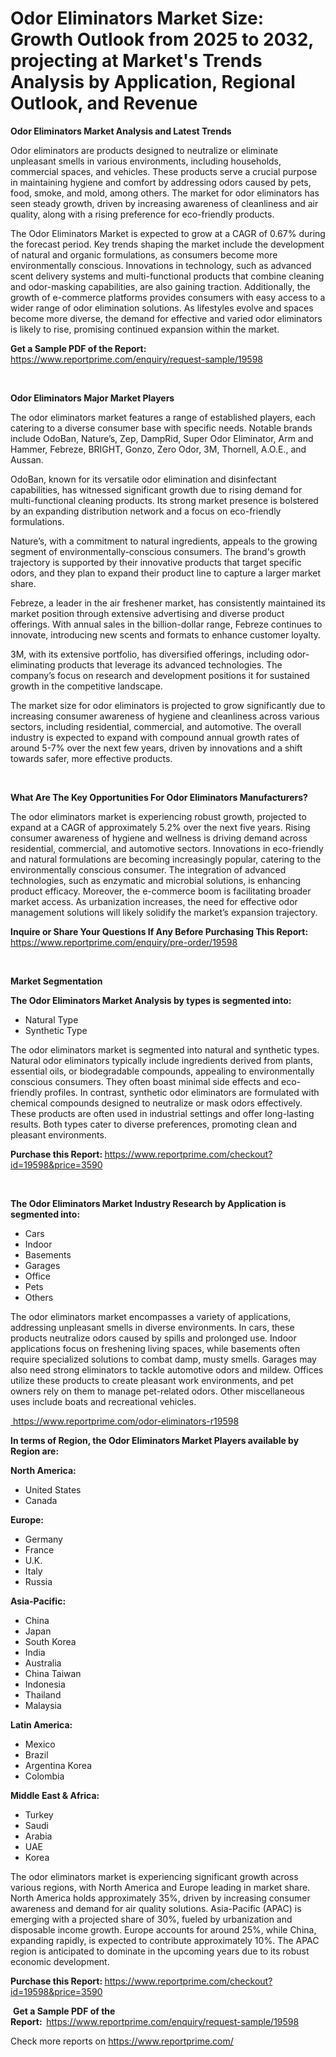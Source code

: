 <p><h1>Odor Eliminators Market Size: Growth Outlook from 2025 to 2032, projecting at Market's Trends Analysis by Application, Regional Outlook, and Revenue</h1></p><p><strong>Odor Eliminators Market Analysis and Latest Trends</strong></p>
<p><p>Odor eliminators are products designed to neutralize or eliminate unpleasant smells in various environments, including households, commercial spaces, and vehicles. These products serve a crucial purpose in maintaining hygiene and comfort by addressing odors caused by pets, food, smoke, and mold, among others. The market for odor eliminators has seen steady growth, driven by increasing awareness of cleanliness and air quality, along with a rising preference for eco-friendly products.</p><p>The Odor Eliminators Market is expected to grow at a CAGR of 0.67% during the forecast period. Key trends shaping the market include the development of natural and organic formulations, as consumers become more environmentally conscious. Innovations in technology, such as advanced scent delivery systems and multi-functional products that combine cleaning and odor-masking capabilities, are also gaining traction. Additionally, the growth of e-commerce platforms provides consumers with easy access to a wider range of odor elimination solutions. As lifestyles evolve and spaces become more diverse, the demand for effective and varied odor eliminators is likely to rise, promising continued expansion within the market.</p></p>
<p><strong>Get a Sample PDF of the Report:&nbsp;</strong> <a href="https://www.reportprime.com/enquiry/request-sample/19598?utm_campaign=2634&utm_medium=2&utm_source=Github&utm_content=ia&utm_term=20032025&utm_id=odor-eliminators">https://www.reportprime.com/enquiry/request-sample/19598</a></p>
<p>&nbsp;</p>
<p><strong>Odor Eliminators Major Market Players</strong></p>
<p><p>The odor eliminators market features a range of established players, each catering to a diverse consumer base with specific needs. Notable brands include OdoBan, Nature’s, Zep, DampRid, Super Odor Eliminator, Arm and Hammer, Febreze, BRIGHT, Gonzo, Zero Odor, 3M, Thornell, A.O.E., and Aussan.</p><p>OdoBan, known for its versatile odor elimination and disinfectant capabilities, has witnessed significant growth due to rising demand for multi-functional cleaning products. Its strong market presence is bolstered by an expanding distribution network and a focus on eco-friendly formulations.</p><p>Nature’s, with a commitment to natural ingredients, appeals to the growing segment of environmentally-conscious consumers. The brand's growth trajectory is supported by their innovative products that target specific odors, and they plan to expand their product line to capture a larger market share.</p><p>Febreze, a leader in the air freshener market, has consistently maintained its market position through extensive advertising and diverse product offerings. With annual sales in the billion-dollar range, Febreze continues to innovate, introducing new scents and formats to enhance customer loyalty.</p><p>3M, with its extensive portfolio, has diversified offerings, including odor-eliminating products that leverage its advanced technologies. The company’s focus on research and development positions it for sustained growth in the competitive landscape.</p><p>The market size for odor eliminators is projected to grow significantly due to increasing consumer awareness of hygiene and cleanliness across various sectors, including residential, commercial, and automotive. The overall industry is expected to expand with compound annual growth rates of around 5-7% over the next few years, driven by innovations and a shift towards safer, more effective products.</p></p>
<p>&nbsp;</p>
<p><strong>What Are The Key Opportunities For Odor Eliminators Manufacturers?</strong></p>
<p><p>The odor eliminators market is experiencing robust growth, projected to expand at a CAGR of approximately 5.2% over the next five years. Rising consumer awareness of hygiene and wellness is driving demand across residential, commercial, and automotive sectors. Innovations in eco-friendly and natural formulations are becoming increasingly popular, catering to the environmentally conscious consumer. The integration of advanced technologies, such as enzymatic and microbial solutions, is enhancing product efficacy. Moreover, the e-commerce boom is facilitating broader market access. As urbanization increases, the need for effective odor management solutions will likely solidify the market’s expansion trajectory.</p></p>
<p><strong>Inquire or Share Your Questions If Any Before Purchasing This Report:</strong> <a href="https://www.reportprime.com/enquiry/pre-order/19598?utm_campaign=2634&utm_medium=2&utm_source=Github&utm_content=ia&utm_term=20032025&utm_id=odor-eliminators">https://www.reportprime.com/enquiry/pre-order/19598</a></p>
<p>&nbsp;</p>
<p><strong>Market Segmentation</strong></p>
<p><strong>The Odor Eliminators Market Analysis by types is segmented into:</strong></p>
<p><ul><li>Natural Type</li><li>Synthetic Type</li></ul></p>
<p><p>The odor eliminators market is segmented into natural and synthetic types. Natural odor eliminators typically include ingredients derived from plants, essential oils, or biodegradable compounds, appealing to environmentally conscious consumers. They often boast minimal side effects and eco-friendly profiles. In contrast, synthetic odor eliminators are formulated with chemical compounds designed to neutralize or mask odors effectively. These products are often used in industrial settings and offer long-lasting results. Both types cater to diverse preferences, promoting clean and pleasant environments.</p></p>
<p><strong>Purchase this Report:&nbsp;</strong><a href="https://www.reportprime.com/checkout?id=19598&price=3590&utm_campaign=2634&utm_medium=2&utm_source=Github&utm_content=ia&utm_term=20032025&utm_id=odor-eliminators">https://www.reportprime.com/checkout?id=19598&price=3590</a></p>
<p>&nbsp;</p>
<p><strong>The Odor Eliminators Market Industry Research by Application is segmented into:</strong></p>
<p><ul><li>Cars</li><li>Indoor</li><li>Basements</li><li>Garages</li><li>Office</li><li>Pets</li><li>Others</li></ul></p>
<p><p>The odor eliminators market encompasses a variety of applications, addressing unpleasant smells in diverse environments. In cars, these products neutralize odors caused by spills and prolonged use. Indoor applications focus on freshening living spaces, while basements often require specialized solutions to combat damp, musty smells. Garages may also need strong eliminators to tackle automotive odors and mildew. Offices utilize these products to create pleasant work environments, and pet owners rely on them to manage pet-related odors. Other miscellaneous uses include boats and recreational vehicles.</p></p>
<p><a href="https://www.reportprime.com/odor-eliminators-r19598?utm_campaign=2634&utm_medium=2&utm_source=Github&utm_content=ia&utm_term=20032025&utm_id=odor-eliminators">&nbsp;https://www.reportprime.com/odor-eliminators-r19598</a></p>
<p><strong>In terms of Region, the Odor Eliminators Market Players available by Region are:</strong></p>
<p>
    <p> <strong> North America: </strong>
        <ul>
            <li>United States</li>
            <li>Canada</li>
        </ul>
        </p> 
    <p> <strong> Europe: </strong>
        <ul>
            <li>Germany</li>
            <li>France</li>
            <li>U.K.</li>
            <li>Italy</li>
            <li>Russia</li>
        </ul>
        </p> 
    <p> <strong> Asia-Pacific: </strong>
        <ul>
            <li>China</li>
            <li>Japan</li>
            <li>South Korea</li>
            <li>India</li>
            <li>Australia</li>
            <li>China Taiwan</li>
            <li>Indonesia</li>
            <li>Thailand</li>
            <li>Malaysia</li>
        </ul>
        </p> 
    <p> <strong> Latin America: </strong>
        <ul>
            <li>Mexico</li>
            <li>Brazil</li>
            <li>Argentina Korea</li>
            <li>Colombia</li>
        </ul>
        </p> 
    <p> <strong> Middle East & Africa: </strong>
        <ul>
            <li>Turkey</li>
            <li>Saudi</li>
            <li>Arabia</li>
            <li>UAE</li>
            <li>Korea</li>
        </ul>
    </p>
    </p>
<p><p>The odor eliminators market is experiencing significant growth across various regions, with North America and Europe leading in market share. North America holds approximately 35%, driven by increasing consumer awareness and demand for air quality solutions. Asia-Pacific (APAC) is emerging with a projected share of 30%, fueled by urbanization and disposable income growth. Europe accounts for around 25%, while China, expanding rapidly, is expected to contribute approximately 10%. The APAC region is anticipated to dominate in the upcoming years due to its robust economic development.</p></p>
<p><strong>Purchase this Report: </strong><a href="https://www.reportprime.com/checkout?id=19598&price=3590&utm_campaign=2634&utm_medium=2&utm_source=Github&utm_content=ia&utm_term=20032025&utm_id=odor-eliminators">https://www.reportprime.com/checkout?id=19598&price=3590</a></p>
<p>&nbsp;<strong>Get a Sample PDF of the Report:&nbsp;&nbsp;</strong><a href="https://www.reportprime.com/enquiry/request-sample/19598?utm_campaign=2634&utm_medium=2&utm_source=Github&utm_content=ia&utm_term=20032025&utm_id=odor-eliminators">https://www.reportprime.com/enquiry/request-sample/19598</a></p>
<p><strong></strong></p>
<p>Check more reports on <a href="https://www.reportprime.com/?utm_campaign=2634&utm_medium=2&utm_source=Github&utm_content=ia&utm_term=20032025&utm_id=odor-eliminators">https://www.reportprime.com/</a></p>